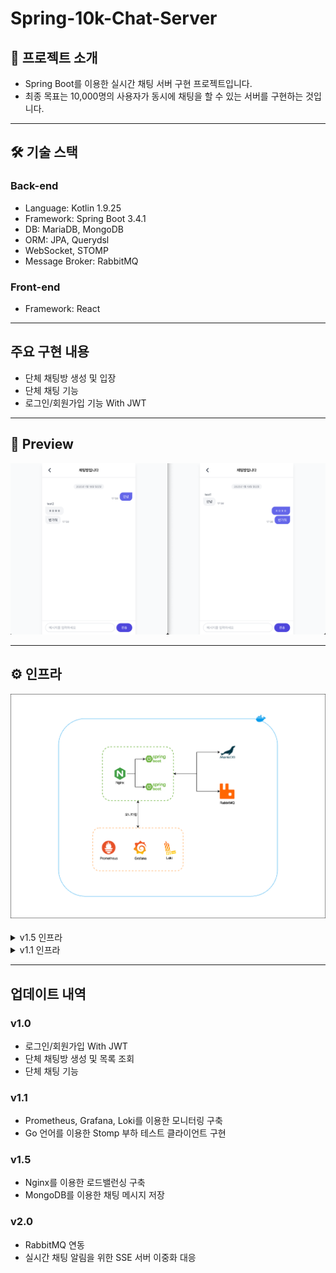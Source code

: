 # Spring-10k-Chat-Server

## 📖 프로젝트 소개

- Spring Boot를 이용한 실시간 채팅 서버 구현 프로젝트입니다.
- 최종 목표는 10,000명의 사용자가 동시에 채팅을 할 수 있는 서버를 구현하는 것입니다.

---

## 🛠️ ️기술 스택

### Back-end

- Language: Kotlin 1.9.25
- Framework: Spring Boot 3.4.1
- DB: MariaDB, MongoDB
- ORM: JPA, Querydsl
- WebSocket, STOMP
- Message Broker: RabbitMQ

### Front-end

- Framework: React

---

## 주요 구현 내용

- 단체 채팅방 생성 및 입장
- 단체 채팅 기능
- 로그인/회원가입 기능 With JWT

---

## 🎥 Preview

![미리보기](./assets/preview.png)

---

## ⚙️ 인프라

<img src="./assets/infra-v2.0.png" alt="인프라">

<br>
<br>
<details>
<summary>v1.5 인프라</summary>
<img src="./assets/infra-v1.5.png" alt="인프라">
</details>
<details>
<summary>v1.1 인프라</summary>
<img src="./assets/infra-v1.1.png" alt="인프라">
</details>

---

## 업데이트 내역

### v1.0

- 로그인/회원가입 With JWT
- 단체 채팅방 생성 및 목록 조회
- 단체 채팅 기능

### v1.1

- Prometheus, Grafana, Loki를 이용한 모니터링 구축
- Go 언어를 이용한 Stomp 부하 테스트 클라이언트 구현

### v1.5

- Nginx를 이용한 로드밸런싱 구축
- MongoDB를 이용한 채팅 메시지 저장

### v2.0

- RabbitMQ 연동
- 실시간 채팅 알림을 위한 SSE 서버 이중화 대응

